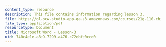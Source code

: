 ```yaml
---
content_type: resource
description: This file contains information regarding lesson 3.
file: https://ol-ocw-studio-app-qa.s3.amazonaws.com/courses/21g-110-chinese-iv-streamlined-spring-2004/740c4e1ea8e97299a476c72ebfe0ccd0_MIT21G_110S04_Lesson_3.pdf
file_type: application/pdf
resourcetype: Document
title: Microsoft Word - Lesson-3
uid: 740c4e1e-a8e9-7299-a476-c72ebfe0ccd0
---
```

